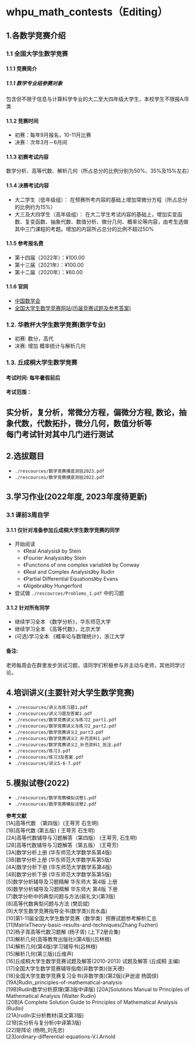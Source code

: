 # whpu_math_contests（Editing）
## 1.各数学竞赛介绍  
### 1.1 全国大学生数学竞赛
#### 1.1.1 竞赛简介
##### 1.1.1	数学专业组参赛对象
包含但不限于信息与计算科学专业的大二至大四年级大学生，本校学生不限报A/B类
#### 1.1.2	竞赛时间
*	初赛：每年9月报名，10-11月比赛  
*	决赛：次年3月－6月间
#### 1.1.3	初赛考试内容
数学分析、高等代数、解析几何（所占总分的比例分别为50%、35%及15%左右）
#### 1.1.4	决赛考试内容
*	大二学生（低年级组）：
在预赛所考内容的基础上增加常微分方程（所占总分的比例约为15%）
*	大三及大四学生（高年级组）：
在大二学生考试内容的基础上，增加实变函数、复变函数、抽象代数、数值分析、微分几何、概率论等内容，由考生选做其中三门课程的考题。增加的内容所占总分的比例不超过50%
#### 1.1.5	参考报名费
* 第十四届（2022年）：¥100.00
* 第十三届（2021年）：¥100.00
* 第十二届（2020年）：¥60.00
#### 1.1.6	官网
*	[中国数学会](http://www.cms.org.cn/)
*	[全国大学生数学竞赛网站(历届竞赛试题及参考答案)](http://www.cmathc.cn/)

### 1.2. 华教杯大学生数学竞赛(数学专业)
* 初赛: 数分，高代
* 决赛: 增加 概率统计与解析几何
### 1.3. 丘成桐大学生数学竞赛
#### 考试时间: 每年暑假前后
#### 考试范围：
实分析，复分析，常微分方程，偏微分方程, 数论，抽象代数，代数拓扑，微分几何，数值分析等  
每门考试针对其中几门进行测试
---

## 2.选拔题目
* ```./rescources/数学竞赛摸底测验2023.pdf```  
* ```./rescources/数学竞赛摸底测验2022.pdf```  

## 3.学习作业(2022年度, 2023年度待更新)
### 3.1 课前3周自学
#### 3.1.1 仅针对准备参加丘成桐大学生数学竞赛的同学
* 开始阅读 
  * 《Real Analysis》 by Stein
  * 《Fourier Analysis》by Stein
  * 《Functions of one complex variable》 by Conway 
  * 《Real and Complex Analysis》by Rudin 
  * 《Partial Differential Equations》by Evans
  * 《Algebra》by Hungerford
* 尝试做 ```./rescources/Problems_1.pdf``` 中的习题
#### 3.1.2 针对所有同学
* 继续学习全本 《数学分析》，华东师范大学
* 继续学习全本 《高等代数》，北京大学
* (可选)学习全本 《概率论与数理统计》，浙江大学
#### 备注: 
老师每周会在群里发步测试习题，请同学们积极参与并主动与老师，其他同学讨论。

## 4.培训讲义(主要针对大学生数学竞赛)
* ```./rescources/讲义与练习题1.pdf```  
* ```./rescources/讲义习题及答案1.pdf```  
* ```./rescources/数学竞赛讲义与练习2_part1.pdf```  
* ```./rescources/数学竞赛讲义与练习2_part2.pdf```  
* ```./rescources/数学竞赛讲义2_part3.pdf```  
* ```./rescources/数学竞赛讲义2_补充资料1.pdf``` 
* ```./rescources/数学竞赛讲义2_补充资料1_批注.pdf```  
* ```./rescources/练习3.pdf``` 
* ```./rescources/练习3及答案.pdf``` 
* ```./rescources/讲义5-6-7.pdf```

## 5.模拟试卷(2022)
* ```./rescources/数学竞赛模拟试卷1.pdf```  
* ```./rescources/数学竞赛模拟试卷2.pdf``` 

**参考文献**  
 [1A]高等代数 （第四版）(王萼芳 石生明)  
 [1B]高等代数  (第五版) ( 王萼芳  石生明)  
 [2A]高等代数铺导与习题解答（第四版） (王萼芳, 石生明)  
 [2B]高等代数铺导与习题解答（第五版） (王萼芳)  
 [3A]数学分析上册 (华东师范大学数学系第4版)  
 [3B]数学分析上册 (华东师范大学数学系第5版)  
 [4A]数学分析下册 (华东师范大学数学系第4版)  
 [4B]数学分析下册 (华东师范大学数学系第5版)  
 [5]数学分析辅导及习题精解 华东师大 第4版 上册  
 [6]数学分析辅导及习题精解 华东师大 第4版 下册  
 [7]数学分析中的典型问题与方法(裴礼文)(第3版)  
 [8]高等代数典型问题与方法 (樊启斌)  
 [9]大学生数学竞赛指导全书(数学类)(肖水晶)  
 [10]第1-11届全国大学生数学竞赛（数学类）预赛试题参考解析汇总  
 [11]MatrixTheory-basic-results-and-techniques(Zhang Fuzhen)  
 [12]杨子胥高等代数习题解 (杨子胥) (上下2册合集)  
 [13]解析几何(高等教育出版社)(第4版)(吕林根)  
 [14]解析几何(第4版)学习辅导书(吕林根)  
 [15]解析几何(第三版)(丘维声)  
 [16]丘成桐大学生数学竞赛试题及解答(2010-2013) 试题及解答 (丘成桐 主编)  
 [17]全国大学生数学竞赛辅导指南(非数学类)(张天德)  
 [18]全国大学生数学竞赛复习全书(非数学类)(第2版)(尹逊波 杨国俅)  
 [19A]Rudin_principles-of-mathematical-analysis  
 [19B]Rudin数学分析原理(第3版中译版)
 [20A]Solutions Manual to Principles of Mathematical Analysis (Walter Rudin)  
 [20B]A Complete Solution Guide to Principles of Mathematical Analysis (Rudin)  
 [21A]rudin实分析教材(英文第3版)  
 [21B]实分析与复分析(中译第3版)  
 [22]矩阵论 (杨明_刘先忠)  
 [23]ordinary-differential-equations-V.I.Arnold  

